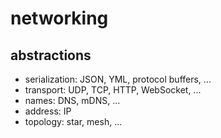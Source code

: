 # networking

## abstractions

- serialization: JSON, YML, protocol buffers, ...
- transport: UDP, TCP, HTTP, WebSocket, ...
- names: DNS, mDNS, ...
- address: IP
- topology: star, mesh, ...

